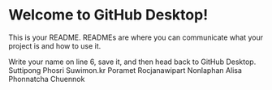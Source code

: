 # Welcome to GitHub Desktop!

This is your README. READMEs are where you can communicate what your project is and how to use it.

Write your name on line 6, save it, and then head back to GitHub Desktop.
Suttipong Phosri
Suwimon.kr
Poramet Rocjanawipart
Nonlaphan
Alisa
Phonnatcha Chuennok